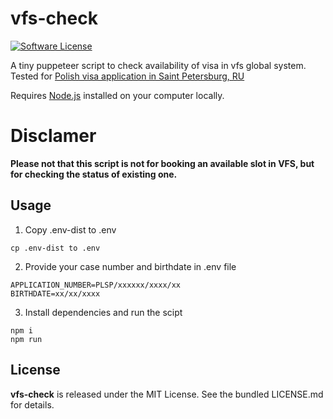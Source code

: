 # vfs-check

[![Software License][ico-license]](LICENSE.md)

A tiny puppeteer script to check availability of visa in vfs global system.
Tested for [Polish visa application in Saint Petersburg, RU](https://www.vfsglobal.com/Poland/Russia/SaintPetersburg/track-application1.html)

Requires [Node.js](https://nodejs.org/en/download/) installed on your computer locally. 

# Disclamer

**Please not that this script is not for booking an available slot in VFS, but for checking the status of existing one.**

## Usage 

1. Copy .env-dist to .env 

```
cp .env-dist to .env
```

2. Provide your case number and birthdate in .env file

```
APPLICATION_NUMBER=PLSP/xxxxxx/xxxx/xx
BIRTHDATE=xx/xx/xxxx
```

3. Install dependencies and run the scipt

```
npm i 
npm run 
```


## License

**vfs-check** is released under the MIT License. See the bundled LICENSE.md for details.

[ico-license]: https://img.shields.io/badge/license-MIT-brightgreen.svg?style=flat-square


